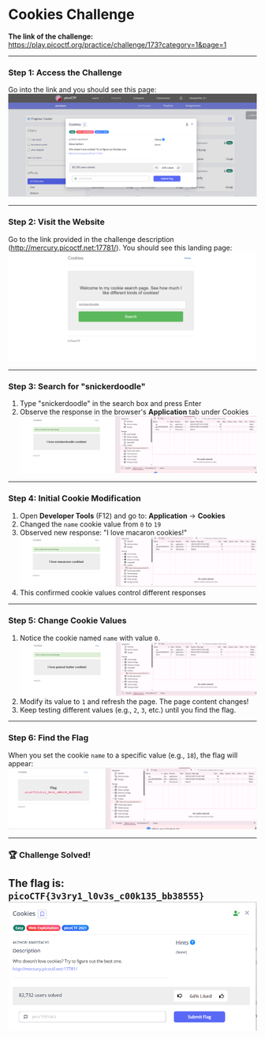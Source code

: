 # Cookies Challenge

**The link of the challenge:**  
https://play.picoctf.org/practice/challenge/173?category=1&page=1

---

### Step 1: Access the Challenge
Go into the link and you should see this page:  
![Challenge Page](./images/challenge.png)

---

### Step 2: Visit the Website
Go to the link provided in the challenge description (http://mercury.picoctf.net:17781/). You should see this landing page:  
![Landing Page](./images/land_screen.png)

---


### Step 3: Search for "snickerdoodle"
1. Type "snickerdoodle" in the search box and press Enter
2. Observe the response in the browser's **Application** tab under Cookies
![Snickerdoodle Search](./images/snickerdoodle_search.png)

---


### Step 4: Initial Cookie Modification
1. Open **Developer Tools** (F12) and go to: **Application** → **Cookies**
2. Changed the `name` cookie value from `0` to `19`
3. Observed new response: "I love macaron cookies!"
   ![Macaron Cookie Response](./images/another_cookie_diff_value_gets_diff_cookie.png)
4. This confirmed cookie values control different responses
---

### Step 5: Change Cookie Values
1. Notice the cookie named `name` with value `0`.  
   ![Initial Cookie](./images/cookie_value_changed_and_name_of_cookie.png)
2. Modify its value to `1` and refresh the page. The page content changes!
3. Keep testing different values (e.g., `2`, `3`, etc.) until you find the flag.

---

### Step 6: Find the Flag
When you set the cookie `name` to a specific value (e.g., `18`), the flag will appear:  
![Flag Found](./images/got_the_flag.png)

---

### :trophy: Challenge Solved!
**The flag is:**  
`picoCTF{3v3ry1_l0v3s_c00k135_bb38555}`
![solved](./images/solved.png)
---
